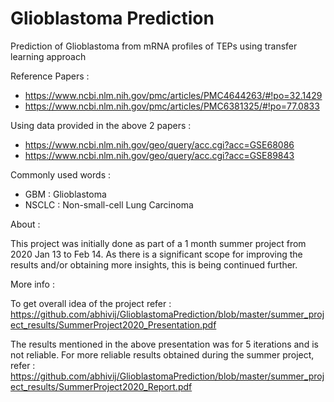 # Glioblastoma Prediction
Prediction of Glioblastoma from mRNA profiles of TEPs using transfer learning approach


Reference Papers :
- https://www.ncbi.nlm.nih.gov/pmc/articles/PMC4644263/#!po=32.1429
- https://www.ncbi.nlm.nih.gov/pmc/articles/PMC6381325/#!po=77.0833


Using data provided in the above 2 papers :
- https://www.ncbi.nlm.nih.gov/geo/query/acc.cgi?acc=GSE68086
- https://www.ncbi.nlm.nih.gov/geo/query/acc.cgi?acc=GSE89843


Commonly used words :
 - GBM : Glioblastoma
 - NSCLC : Non-small-cell Lung Carcinoma


About :

This project was initially done as part of a 1 month summer project from 2020 Jan 13 to Feb 14.
As there is a significant scope for improving the results and/or obtaining more insights, this is being continued further.


More info :

 To get overall idea of the project refer : https://github.com/abhivij/GlioblastomaPrediction/blob/master/summer_project_results/SummerProject2020_Presentation.pdf

 The results mentioned in the above presentation was for 5 iterations and is not reliable.
For more reliable results obtained during the summer project, refer :
https://github.com/abhivij/GlioblastomaPrediction/blob/master/summer_project_results/SummerProject2020_Report.pdf
